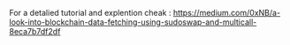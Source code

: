 For a detalied tutorial and explention cheak : https://medium.com/0xNB/a-look-into-blockchain-data-fetching-using-sudoswap-and-multicall-8eca7b7df2df
